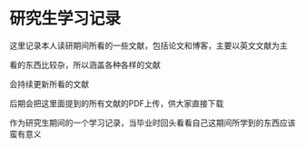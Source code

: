 ﻿# 研究生学习记录
这里记录本人读研期间所看的一些文献，包括论文和博客，主要以英文文献为主

看的东西比较杂，所以涵盖各种各样的文献

会持续更新所看的文献

后期会把这里面提到的所有文献的PDF上传，供大家直接下载

作为研究生期间的一个学习记录，当毕业时回头看看自己这期间所学到的东西应该蛮有意义
